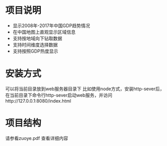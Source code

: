# 项目说明
 
   * 显示2008年-2017年中国GDP趋势情况
   * 在中国地图上直观显示区域信息
   * 支持按地域向下钻取数据
   * 支持时间维度选择数据
   * 支持按照GDP热度显示

# 安装方式
   可以将当前目录放到web服务器目录下
   比如使用node方式，安装http-sever后，在当前目录下命令行http-sever启动web服务，并访问http://127.0.0.1:8080/index.html

# 项目结构
   请参看zuoye.pdf 查看详细内容